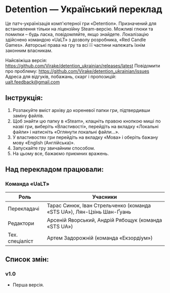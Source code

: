 # Detention — Український переклад

Це патч-українізація комп'ютерної гри «Detention». Призначений для встановлення тільки на ліцензійну Steam-версію. Можливі глюки та помилки – будь ласка, повідомляйте, якщо знайдете.
Локалізацію здійснено командою «UaLT» з дозволу розробника, «Red Candle Games». Авторські права на гру та всі її частини належать їхнім законним власникам.

Найсвіжіша версія: https://github.com/Virake/detention_ukrainian/releases/latest
Повідомити про проблему: https://github.com/Virake/detention_ukrainian/issues
Адреса для відгуків, побажань, скарг і пропозицій: [ualt.feedback@gmail.com](mailto:ualt.feedback@gmail.com)

## Інструкція:

1) Розпакуйте вміст архіву до кореневої папки гри, підтвердивши заміну файлів.
2) Щоб знайти цю папку в «Steam», клацніть правою кнопкою миші по назві гри, виберіть «Властивості», перейдіть на вкладку «Локальні файли» і натисніть «Оглянути локальні файли…».
3) У властивостях гри перейдіть на вкладку «Мова» і оберіть бажану мову «English (Англійська)».
4) Запускайте гру звичайним способом.
5) На цьому все, бажаємо приємних вражень.

## Над перекладом працювали:

### Команда «UaLT»

| Роль            | Учасники                                                              |
| --------------- | --------------------------------------------------------------------- |
| Перекладачі     | Тарас Синюк, Іван Стрельченко (команда «STS UA»), Лян-Цзінь Шан-Ґуань |
| Редактори       | Арсеній Яворський, Андрій Рябощук (команда «STS UA»)                  |
| Тех. спеціаліст | Артем Задорожній (команда «Екзордіум»)                                |

## Список змін:

### v1.0

- Перша версія.

